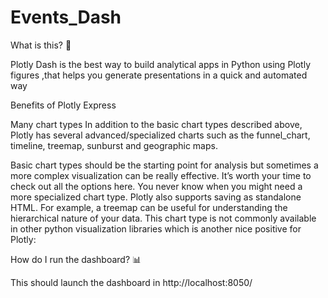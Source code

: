 # Events_Dash
What is this? 🤔

Plotly Dash is the best way to build analytical apps in Python using Plotly figures ,that helps you generate presentations in a quick and automated way

Benefits of Plotly Express

Many chart types
In addition to the basic chart types described above, Plotly has several advanced/specialized charts such as the funnel_chart, timeline, treemap, sunburst and geographic maps.

Basic chart types should be the starting point for analysis but sometimes a more complex visualization can be really effective. It’s worth your time to check out all the options here. You never know when you might need a more specialized chart type.
Plotly also supports saving as standalone HTML. 
For example, a treemap can be useful for understanding the hierarchical nature of your data. This chart type is not commonly available in other python visualization libraries which is another nice positive for Plotly:




How do I run the dashboard? 📊

This should launch the dashboard in http://localhost:8050/
